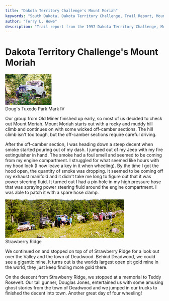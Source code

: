 ```yaml
---
title: "Dakota Territory Challenge's Mount Moriah"
keywords: "South Dakota, Dakota Territory Challenge, Trail Report, Mount Moriah"
author: "Terry L. Howe"
description: "Trail report from the 1997 Dakota Territory Challenge, Mount Moriah."
---
```

# Dakota Territory Challenge's Mount Moriah

[![Doug's '66 CJ-5A](../../img/terry/trail/sd9712_.jpg)](../../img/terry/trail/sd9712.jpg)   
Doug's Tuxedo Park Mark IV 

Our group from Old Miner finished up early, so most of us decided to check out Mount Moriah. Mount Moriah starts out with a rocky and muddy hill climb and continues on with some wicked off-camber sections. The hill climb isn't too tough, but the off-camber sections require careful driving.

After the off-camber section, I was heading down a steep decent when smoke started pouring out of my dash. I jumped out of my Jeep with my fire extinguisher in hand. The smoke had a foul smell and seemed to be coming from my engine compartment. I struggled for what seemed like hours with my hood lock (I now leave a key in it when wheeling). By the time I got the hood open, the quantity of smoke was dropping. It seemed to be coming off my exhaust manifold and it didn't take me long to figure out that it was power steering fluid. It turned out I had a pin hole in my high pressure hose that was spraying power steering fluid around the engine compartment. I was able to patch it with a spare hose clamp.

[![Strawberry Ridge](../../img/terry/trail/sd9711.jpg)](../../img/terry/trail/sd9711.jpg)   
Strawberry Ridge 

We continued on and stopped on top of of Strawberry Ridge for a look out over the Valley and the town of Deadwood. Behind Deadwood, we could see a gigantic mine. It turns out is the worlds largest open pit gold mine in the world, they just keep finding more gold there.

On the descent from Strawberry Ridge, we stopped at a memorial to Teddy Rosevelt. Our tail gunner, Douglas Jones, entertained us with some amusing ghost stories from the town of Deadwood and we jumped in our trucks to finished the decent into town. Another great day of four wheeling!